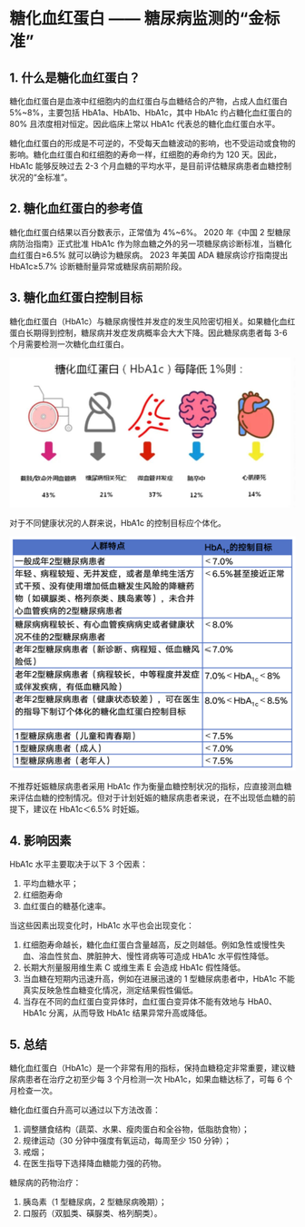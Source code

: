 # 糖化血红蛋白 —— 糖尿病监测的“金标准”

## 1. 什么是糖化血红蛋白？

糖化血红蛋白是血液中红细胞内的血红蛋白与血糖结合的产物，占成人血红蛋白 5%~8%，主要包括 HbA1a、HbA1b、HbA1c，其中 HbA1c 约占糖化血红蛋白的 80% 且浓度相对恒定。因此临床上常以 HbA1c 代表总的糖化血红蛋白水平。

糖化血红蛋白的形成是不可逆的，不受每天血糖波动的影响，也不受运动或食物的影响。糖化血红蛋白和红细胞的寿命一样，红细胞的寿命约为 120 天。因此，HbA1c 能够反映过去 2-3 个月血糖的平均水平，是目前评估糖尿病患者血糖控制状况的“金标准”。

## 2. 糖化血红蛋白的参考值

糖化血红蛋白结果以百分数表示，正常值为 4%~6%。
2020 年《中国 2 型糖尿病防治指南》正式批准 HbA1c 作为除血糖之外的另一项糖尿病诊断标准，当糖化血红蛋白≥6.5% 就可以确诊为糖尿病。
2023 年美国 ADA 糖尿病诊疗指南提出 HbA1c≥5.7% 诊断糖耐量异常或糖尿病前期阶段。

## 3. 糖化血红蛋白控制目标

糖化血红蛋白（HbA1c）与糖尿病慢性并发症的发生风险密切相关。如果糖化血红蛋白长期得到控制，糖尿病并发症发病概率会大大下降。因此糖尿病患者每 3-6 个月需要检测一次糖化血红蛋白。

![糖化血红蛋白与疾病的关系](/pics/16_1.png)

对于不同健康状况的人群来说，HbA1c 的控制目标应个体化。

![不同人群糖化血红蛋白](/pics/16_2.png)

不推荐妊娠糖尿病患者采用 HbA1c 作为衡量血糖控制状况的指标，应直接测血糖来评估血糖的控制情况。但对于计划妊娠的糖尿病患者来说，在不出现低血糖的前提下，建议在 HbA1c＜6.5% 时妊娠。

## 4. 影响因素

HbA1c 水平主要取决于以下 3 个因素：

1. 平均血糖水平；
2. 红细胞寿命
3. 血红蛋白的糖基化速率。

当这些因素出现变化时，HbA1c 水平也会出现变化：

1. 红细胞寿命越长，糖化血红蛋白含量越高，反之则越低。例如急性或慢性失血、溶血性贫血、脾脏肿大、慢性肾病等可造成 HbA1c 水平假性降低。
2. 长期大剂量服用维生素 C 或维生素 E 会造成 HbA1c 假性降低。
3. 当血糖在短期内迅速升高，例如在进展迅速的 1 型糖尿病患者中，HbA1c 不能真实反映急性血糖变化情况，测定结果假性偏低。
4. 当存在不同的血红蛋白变异体时，血红蛋白变异体不能有效地与 HbA0、HbA1c 分离，从而导致 HbA1c 结果异常升高或降低。

## 5. 总结

糖化血红蛋白（HbA1c）是一个非常有用的指标，保持血糖稳定非常重要，建议糖尿病患者在治疗之初至少每 3 个月检测一次 HbA1c，如果血糖达标了，可每 6 个月检查一次。

糖化血红蛋白升高可以通过以下方法改善：

1. 调整膳食结构（蔬菜、水果、瘦肉蛋白和全谷物，低脂肪食物）；
2. 规律运动（30 分钟中强度有氧运动，每周至少 150 分钟）；
3. 戒烟；
4. 在医生指导下选择降血糖能力强的药物。

糖尿病的药物治疗：

1. 胰岛素（1 型糖尿病，2 型糖尿病晚期）；
2. 口服药（双胍类、磺脲类、格列酮类）。
